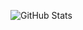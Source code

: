![GitHub Stats](https://github-readme-stats.vercel.app/api?username=NotiLo-A&theme=dracula&show_icons=true&hide_border=true&count_private=true)
